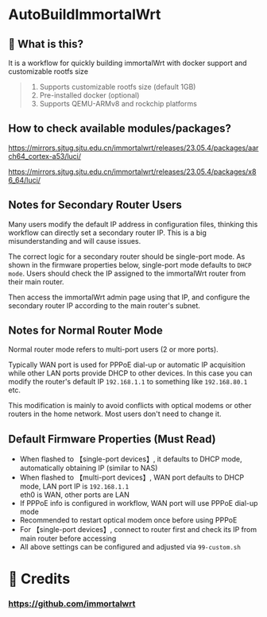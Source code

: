 # AutoBuildImmortalWrt

## 🤔 What is this?
It is a workflow for quickly building immortalWrt with docker support and customizable rootfs size

> 1. Supports customizable rootfs size (default 1GB)
> 2. Pre-installed docker (optional) 
> 3. Supports QEMU-ARMv8 and rockchip platforms

## How to check available modules/packages?

https://mirrors.sjtug.sjtu.edu.cn/immortalwrt/releases/23.05.4/packages/aarch64_cortex-a53/luci/ 

https://mirrors.sjtug.sjtu.edu.cn/immortalwrt/releases/23.05.4/packages/x86_64/luci/ 

## Notes for Secondary Router Users

Many users modify the default IP address in configuration files, thinking this workflow can directly set a secondary router IP. This is a big misunderstanding and will cause issues.

The correct logic for a secondary router should be single-port mode. As shown in the firmware properties below, single-port mode defaults to `DHCP mode`. Users should check the IP assigned to the immortalWrt router from their main router.

Then access the immortalWrt admin page using that IP, and configure the secondary router IP according to the main router's subnet.

## Notes for Normal Router Mode

Normal router mode refers to multi-port users (2 or more ports).

Typically WAN port is used for PPPoE dial-up or automatic IP acquisition while other LAN ports provide DHCP to other devices. In this case you can modify the router's default IP `192.168.1.1` to something like `192.168.80.1` etc.

This modification is mainly to avoid conflicts with optical modems or other routers in the home network. Most users don't need to change it.

## Default Firmware Properties (Must Read)

- When flashed to 【single-port devices】, it defaults to DHCP mode, automatically obtaining IP (similar to NAS)
- When flashed to 【multi-port devices】, WAN port defaults to DHCP mode, LAN port IP is `192.168.1.1` <br>eth0 is WAN, other ports are LAN
- If PPPoE info is configured in workflow, WAN port will use PPPoE dial-up mode
- Recommended to restart optical modem once before using PPPoE
- For 【single-port devices】, connect to router first and check its IP from main router before accessing
- All above settings can be configured and adjusted via `99-custom.sh`

# 🌟 Credits
### https://github.com/immortalwrt
